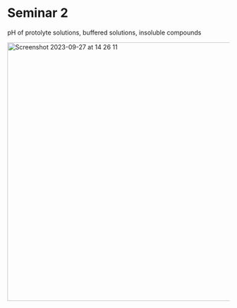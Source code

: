 # Seminar 2 

pH of protolyte solutions, buffered solutions, insoluble compounds

<img width="587" alt="Screenshot 2023-09-27 at 14 26 11" src="https://github.com/pe1l1nl1/23007/assets/19546253/36bda7b5-158a-45cc-884f-81e8ce0dc265">

